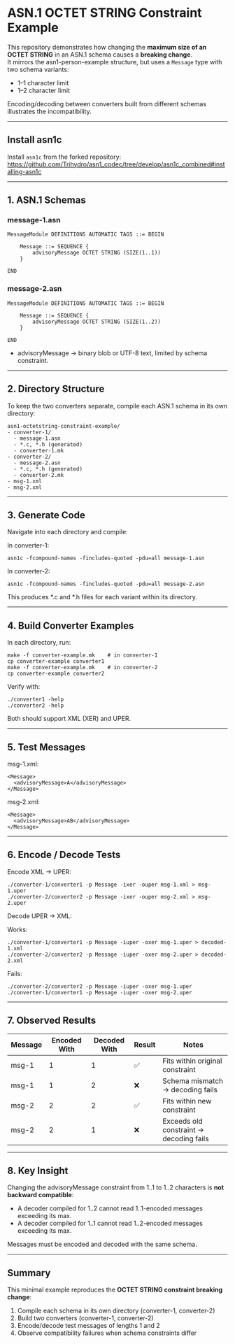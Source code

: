 # ASN.1 OCTET STRING Constraint Example

This repository demonstrates how changing the **maximum size of an OCTET STRING** in an ASN.1 schema causes a **breaking change**.  
It mirrors the asn1-person-example structure, but uses a `Message` type with two schema variants:

- 1–1 character limit  
- 1–2 character limit

Encoding/decoding between converters built from different schemas illustrates the incompatibility.

---

## Install asn1c
Install `asn1c` from the forked repository:  
https://github.com/Trihydro/asn1_codec/tree/develop/asn1c_combined#installing-asn1c

---

## 1. ASN.1 Schemas

### message-1.asn
```
MessageModule DEFINITIONS AUTOMATIC TAGS ::= BEGIN

    Message ::= SEQUENCE {
        advisoryMessage OCTET STRING (SIZE(1..1))
    }

END
```

### message-2.asn
```
MessageModule DEFINITIONS AUTOMATIC TAGS ::= BEGIN

    Message ::= SEQUENCE {
        advisoryMessage OCTET STRING (SIZE(1..2))
    }

END
```

- advisoryMessage → binary blob or UTF-8 text, limited by schema constraint.

---

## 2. Directory Structure

To keep the two converters separate, compile each ASN.1 schema in its own directory:
```
asn1-octetstring-constraint-example/
- converter-1/
  - message-1.asn
  - *.c, *.h (generated)
  - converter-1.mk
- converter-2/
  - message-2.asn
  - *.c, *.h (generated)
  - converter-2.mk
- msg-1.xml
- msg-2.xml
```

---

## 3. Generate Code

Navigate into each directory and compile:

In converter-1:
```
asn1c -fcompound-names -fincludes-quoted -pdu=all message-1.asn
```

In converter-2:
```
asn1c -fcompound-names -fincludes-quoted -pdu=all message-2.asn
```

This produces *.c and *.h files for each variant within its directory.

---

## 4. Build Converter Examples

In each directory, run:
```
make -f converter-example.mk    # in converter-1
cp converter-example converter1
make -f converter-example.mk    # in converter-2
cp converter-example converter2
```

Verify with:
```
./converter1 -help
./converter2 -help
```

Both should support XML (XER) and UPER.

---

## 5. Test Messages

msg-1.xml:
```
<Message>
  <advisoryMessage>A</advisoryMessage>
</Message>
```

msg-2.xml:
```
<Message>
  <advisoryMessage>AB</advisoryMessage>
</Message>
```

---

## 6. Encode / Decode Tests

Encode XML → UPER:
```
./converter-1/converter1 -p Message -ixer -ouper msg-1.xml > msg-1.uper  
./converter-2/converter2 -p Message -ixer -ouper msg-2.xml > msg-2.uper
```

Decode UPER → XML:

Works:
```
./converter-1/converter1 -p Message -iuper -oxer msg-1.uper > decoded-1.xml  
./converter-2/converter2 -p Message -iuper -oxer msg-2.uper > decoded-2.xml
```

Fails:
```
./converter-2/converter2 -p Message -iuper -oxer msg-1.uper  
./converter-1/converter1 -p Message -iuper -oxer msg-2.uper
```

---

## 7. Observed Results

| Message | Encoded With | Decoded With | Result | Notes |
|---------|--------------|--------------|--------|-------|
| msg-1   | 1            | 1            | ✅     | Fits within original constraint |
| msg-1   | 1            | 2            | ❌     | Schema mismatch → decoding fails |
| msg-2   | 2            | 2            | ✅     | Fits within new constraint |
| msg-2   | 2            | 1            | ❌     | Exceeds old constraint → decoding fails |

---

## 8. Key Insight

Changing the advisoryMessage constraint from 1..1 to 1..2 characters is **not backward compatible**:

- A decoder compiled for 1..2 cannot read 1..1-encoded messages exceeding its max.  
- A decoder compiled for 1..1 cannot read 1..2-encoded messages exceeding its max.  

Messages must be encoded and decoded with the same schema.

---

## Summary

This minimal example reproduces the **OCTET STRING constraint breaking change**:

1. Compile each schema in its own directory (converter-1, converter-2)  
2. Build two converters (converter-1, converter-2)  
3. Encode/decode test messages of lengths 1 and 2  
4. Observe compatibility failures when schema constraints differ
